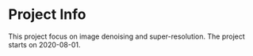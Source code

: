 # Project Info
This project focus on image denoising and super-resolution.
The project starts on 2020-08-01.
